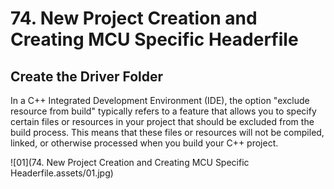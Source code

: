 # 74. New Project Creation and Creating MCU Specific Headerfile



## Create the Driver Folder

In a C++ Integrated Development Environment (IDE), the option "exclude resource from build" typically refers to a feature that allows you to specify certain files or resources in your project that should be excluded from the build process. This means that these files or resources will not be compiled, linked, or otherwise processed when you build your C++ project.

![01](74. New Project Creation and Creating MCU Specific Headerfile.assets/01.jpg)